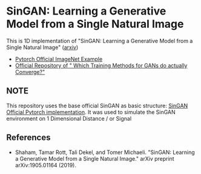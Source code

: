 # SinGAN: Learning a Generative Model from a Single Natural Image
This is 1D implementation of "SinGAN: Learning a Generative Model from a Single Natural Image" 
([arxiv](https://arxiv.org/abs/1905.01164))



* [Pytorch Official ImageNet Example](https://github.com/pytorch/examples/tree/master/imagenet)
* [Official Repository of " Which Training Methods for GANs do actually Converge?"](https://github.com/LMescheder/GAN_stability)

## NOTE
This repository uses the base official SinGAN as basic structure: [SinGAN Official Pytorch implementation](https://github.com/tamarott/SinGAN). It was used to simulate the SinGAN environment on 1 Dimensional Distance / or Signal

## References
   * Shaham, Tamar Rott, Tali Dekel, and Tomer Michaeli. "SinGAN: Learning a Generative Model from a Single Natural Image." arXiv preprint arXiv:1905.01164 (2019).